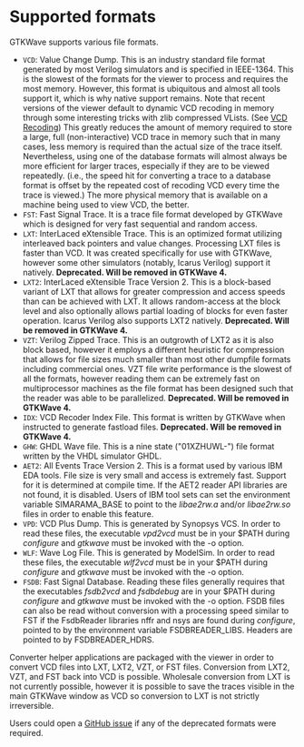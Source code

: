# Supported formats

GTKWave supports various file formats.

- `VCD`: Value Change Dump. This is an industry standard file format
  generated by most Verilog simulators and is specified in IEEE-1364.
  This is the slowest of the formats for the viewer to process and
  requires the most memory. However, this format is ubiquitous and
  almost all tools support it, which is why native support remains.
  Note that recent versions of the viewer default to dynamic VCD
  recoding in memory through some interesting tricks with zlib
  compressed VLists. (See [VCD Recoding](../vcd-recoding.md))
  This greatly reduces the amount of memory
  required to store a large, full (non-interactive) VCD trace in
  memory such that in many cases, less memory is required than the
  actual size of the trace itself. Nevertheless, using one of the
  database formats will almost always be more efficient for larger
  traces, especially if they are to be viewed repeatedly. (i.e., the
  speed hit for converting a trace to a database format is offset by
  the repeated cost of recoding VCD every time the trace is viewed.)
  The more physical memory that is available on a machine being used
  to view VCD, the better.
- `FST`: Fast Signal Trace. It is a trace file format developed by GTKWave
  which is designed for very fast sequential and random access.
- `LXT`: InterLaced eXtensible Trace. This is an optimized format
  utilizing interleaved back pointers and value changes. Processing
  LXT files is faster than VCD. It was created specifically for use
  with GTKWave, however some other simulators (notably, Icarus
  Verilog) support it natively. **Deprecated. Will be removed in
  GTKWave 4.**
- `LXT2`: InterLaced eXtensible Trace Version 2. This is a block-based
  variant of LXT that allows for greater compression and access speeds
  than can be achieved with LXT. It allows random-access at the block
  level and also optionally allows partial loading of blocks for even
  faster operation. Icarus Verilog also supports LXT2 natively.
  **Deprecated. Will be removed in GTKWave 4.**
- `VZT`: Verilog Zipped Trace. This is an outgrowth of LXT2 as it is
  also block based, however it employs a different heuristic for
  compression that allows for file sizes much smaller than most other
  dumpfile formats including commercial ones. VZT file write
  performance is the slowest of all the formats, however reading them
  can be extremely fast on multiprocessor machines as the file format
  has been designed such that the reader was able to be parallelized.
  **Deprecated. Will be removed in GTKWave 4.**
- `IDX`: VCD Recoder Index File. This format is written by GTKWave when
  instructed to generate fastload files. **Deprecated. Will be removed
  in GTKWave 4.**
- `GHW`: GHDL Wave file. This is a nine state ("01XZHUWL-") file format
  written by the VHDL simulator GHDL.
- `AET2`: All Events Trace Version 2. This is a format used by various
  IBM EDA tools. File size is very small and access is extremely fast.
  Support for it is determined at compile time. If the AET2 reader API
  libraries are not found, it is disabled. Users of IBM tool sets can
  set the environment variable SIMARAMA_BASE to point to the
  *libae2rw.a* and/or *libae2rw.so* files in order to enable this
  feature.
- `VPD`: VCD Plus Dump. This is generated by Synopsys VCS. In order to
  read these files, the executable *vpd2vcd* must be in your \$PATH
  during *configure* and *gtkwave* must be invoked with the -o option.
- `WLF`: Wave Log File. This is generated by ModelSim. In order to read
  these files, the executable *wlf2vcd* must be in your \$PATH during
  *configure* and *gtkwave* must be invoked with the -o option.
- `FSDB`: Fast Signal Database. Reading these files generally requires
  that the executables *fsdb2vcd* and *fsdbdebug* are in your \$PATH
  during *configure* and *gtkwave* must be invoked with the -o option.
  FSDB files can also be read without conversion with a processing
  speed similar to FST if the FsdbReader libraries nffr and nsys are
  found during *configure*, pointed to by the environment variable
  FSDBREADER_LIBS. Headers are pointed to by FSDBREADER_HDRS.

Converter helper applications are packaged with the viewer in order to
convert VCD files into LXT, LXT2, VZT, or FST files. Conversion from
LXT2, VZT, and FST back into VCD is possible. Wholesale conversion from
LXT is not currently possible, however it is possible to save the traces
visible in the main GTKWave window as VCD so conversion to LXT is not
strictly irreversible.

Users could open a [GitHub issue](https://github.com/gtkwave/gtkwave/issues)
if any of the deprecated formats were required.

